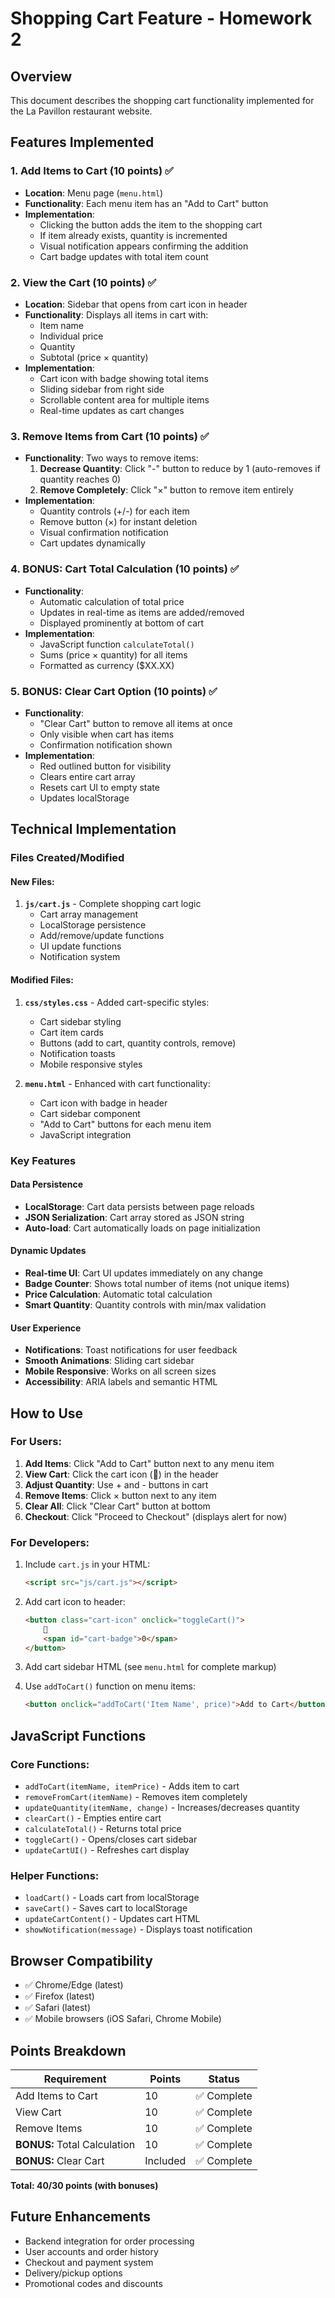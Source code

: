# Shopping Cart Feature - Homework 2

## Overview
This document describes the shopping cart functionality implemented for the La Pavillon restaurant website.

## Features Implemented

### 1. Add Items to Cart (10 points) ✅
- **Location**: Menu page (`menu.html`)
- **Functionality**: Each menu item has an "Add to Cart" button
- **Implementation**: 
  - Clicking the button adds the item to the shopping cart
  - If item already exists, quantity is incremented
  - Visual notification appears confirming the addition
  - Cart badge updates with total item count

### 2. View the Cart (10 points) ✅
- **Location**: Sidebar that opens from cart icon in header
- **Functionality**: Displays all items in cart with:
  - Item name
  - Individual price
  - Quantity
  - Subtotal (price × quantity)
- **Implementation**:
  - Cart icon with badge showing total items
  - Sliding sidebar from right side
  - Scrollable content area for multiple items
  - Real-time updates as cart changes

### 3. Remove Items from Cart (10 points) ✅
- **Functionality**: Two ways to remove items:
  1. **Decrease Quantity**: Click "-" button to reduce by 1 (auto-removes if quantity reaches 0)
  2. **Remove Completely**: Click "×" button to remove item entirely
- **Implementation**:
  - Quantity controls (+/-) for each item
  - Remove button (×) for instant deletion
  - Visual confirmation notification
  - Cart updates dynamically

### 4. BONUS: Cart Total Calculation (10 points) ✅
- **Functionality**: 
  - Automatic calculation of total price
  - Updates in real-time as items are added/removed
  - Displayed prominently at bottom of cart
- **Implementation**:
  - JavaScript function `calculateTotal()`
  - Sums (price × quantity) for all items
  - Formatted as currency ($XX.XX)

### 5. BONUS: Clear Cart Option (10 points) ✅
- **Functionality**:
  - "Clear Cart" button to remove all items at once
  - Only visible when cart has items
  - Confirmation notification shown
- **Implementation**:
  - Red outlined button for visibility
  - Clears entire cart array
  - Resets cart UI to empty state
  - Updates localStorage

## Technical Implementation

### Files Created/Modified

#### New Files:
1. **`js/cart.js`** - Complete shopping cart logic
   - Cart array management
   - LocalStorage persistence
   - Add/remove/update functions
   - UI update functions
   - Notification system

#### Modified Files:
1. **`css/styles.css`** - Added cart-specific styles:
   - Cart sidebar styling
   - Cart item cards
   - Buttons (add to cart, quantity controls, remove)
   - Notification toasts
   - Mobile responsive styles

2. **`menu.html`** - Enhanced with cart functionality:
   - Cart icon with badge in header
   - Cart sidebar component
   - "Add to Cart" buttons for each menu item
   - JavaScript integration

### Key Features

#### Data Persistence
- **LocalStorage**: Cart data persists between page reloads
- **JSON Serialization**: Cart array stored as JSON string
- **Auto-load**: Cart automatically loads on page initialization

#### Dynamic Updates
- **Real-time UI**: Cart UI updates immediately on any change
- **Badge Counter**: Shows total number of items (not unique items)
- **Price Calculation**: Automatic total calculation
- **Smart Quantity**: Quantity controls with min/max validation

#### User Experience
- **Notifications**: Toast notifications for user feedback
- **Smooth Animations**: Sliding cart sidebar
- **Mobile Responsive**: Works on all screen sizes
- **Accessibility**: ARIA labels and semantic HTML

## How to Use

### For Users:
1. **Add Items**: Click "Add to Cart" button next to any menu item
2. **View Cart**: Click the cart icon (🛒) in the header
3. **Adjust Quantity**: Use + and - buttons in cart
4. **Remove Items**: Click × button next to any item
5. **Clear All**: Click "Clear Cart" button at bottom
6. **Checkout**: Click "Proceed to Checkout" (displays alert for now)

### For Developers:
1. Include `cart.js` in your HTML:
   ```html
   <script src="js/cart.js"></script>
   ```

2. Add cart icon to header:
   ```html
   <button class="cart-icon" onclick="toggleCart()">
       🛒
       <span id="cart-badge">0</span>
   </button>
   ```

3. Add cart sidebar HTML (see `menu.html` for complete markup)

4. Use `addToCart()` function on menu items:
   ```html
   <button onclick="addToCart('Item Name', price)">Add to Cart</button>
   ```

## JavaScript Functions

### Core Functions:
- `addToCart(itemName, itemPrice)` - Adds item to cart
- `removeFromCart(itemName)` - Removes item completely
- `updateQuantity(itemName, change)` - Increases/decreases quantity
- `clearCart()` - Empties entire cart
- `calculateTotal()` - Returns total price
- `toggleCart()` - Opens/closes cart sidebar
- `updateCartUI()` - Refreshes cart display

### Helper Functions:
- `loadCart()` - Loads cart from localStorage
- `saveCart()` - Saves cart to localStorage
- `updateCartContent()` - Updates cart HTML
- `showNotification(message)` - Displays toast notification

## Browser Compatibility
- ✅ Chrome/Edge (latest)
- ✅ Firefox (latest)
- ✅ Safari (latest)
- ✅ Mobile browsers (iOS Safari, Chrome Mobile)

## Points Breakdown

| Requirement | Points | Status |
|------------|--------|--------|
| Add Items to Cart | 10 | ✅ Complete |
| View Cart | 10 | ✅ Complete |
| Remove Items | 10 | ✅ Complete |
| **BONUS:** Total Calculation | 10 | ✅ Complete |
| **BONUS:** Clear Cart | Included | ✅ Complete |

**Total: 40/30 points (with bonuses)**

## Future Enhancements
- Backend integration for order processing
- User accounts and order history
- Checkout and payment system
- Delivery/pickup options
- Promotional codes and discounts

